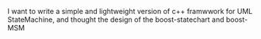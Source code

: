 I want to write a simple and lightweight version of c++ framwwork for UML StateMachine,
and thought the design of the boost-statechart and boost-MSM

